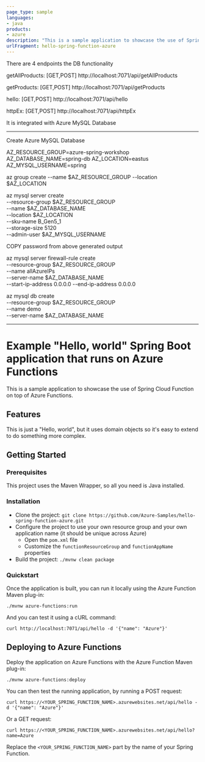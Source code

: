 ```yaml
---
page_type: sample
languages:
- java
products:
- azure
description: "This is a sample application to showcase the use of Spring Cloud Function on top of Azure Functions."
urlFragment: hello-spring-function-azure
---
```


There are 4 endpoints the DB functionality 


getAllProducts: [GET,POST] http://localhost:7071/api/getAllProducts

getProducts: [GET,POST] http://localhost:7071/api/getProducts

hello: [GET,POST] http://localhost:7071/api/hello

httpEx: [GET,POST] http://localhost:7071/api/httpEx

It is integrated with Azure MySQL Database 

------------------------------------------------------
Create Azure MySQL Database



AZ_RESOURCE_GROUP=azure-spring-workshop
AZ_DATABASE_NAME=spring-db
AZ_LOCATION=eastus
AZ_MYSQL_USERNAME=spring


az group create --name $AZ_RESOURCE_GROUP --location $AZ_LOCATION 

az mysql server create \
    --resource-group $AZ_RESOURCE_GROUP \
    --name $AZ_DATABASE_NAME \
    --location $AZ_LOCATION \
    --sku-name B_Gen5_1 \
    --storage-size 5120 \
    --admin-user $AZ_MYSQL_USERNAME 
	
COPY password from above generated output	
	
az mysql server firewall-rule create \
    --resource-group $AZ_RESOURCE_GROUP \
    --name allAzureIPs \
    --server-name $AZ_DATABASE_NAME \
    --start-ip-address 0.0.0.0 --end-ip-address 0.0.0.0 


az mysql db create \
    --resource-group $AZ_RESOURCE_GROUP \
    --name demo \
    --server-name $AZ_DATABASE_NAME 

-----------------------------------------------------------------------------------------

# Example "Hello, world" Spring Boot application that runs on Azure Functions

This is a sample application to showcase the use of Spring Cloud Function on top of Azure Functions.

## Features

This is just a "Hello, world", but it uses domain objects so it's easy to extend to do something more complex.

## Getting Started

### Prerequisites

This project uses the Maven Wrapper, so all you need is Java installed.

### Installation

- Clone the project: `git clone https://github.com/Azure-Samples/hello-spring-function-azure.git`
- Configure the project to use your own resource group and your own application name (it should be unique across Azure)
  - Open the `pom.xml` file
  - Customize the `functionResourceGroup` and `functionAppName` properties
- Build the project: `./mvnw clean package`

### Quickstart

Once the application is built, you can run it locally using the Azure Function Maven plug-in:

`./mvnw azure-functions:run`

And you can test it using a cURL command:

`curl http://localhost:7071/api/hello -d '{"name": "Azure"}'`

## Deploying to Azure Functions

Deploy the application on Azure Functions with the Azure Function Maven plug-in:

`./mvnw azure-functions:deploy`

You can then test the running application, by running a POST request:

```
curl https://<YOUR_SPRING_FUNCTION_NAME>.azurewebsites.net/api/hello -d '{"name": "Azure"}'
```

Or a GET request:

```
curl https://<YOUR_SPRING_FUNCTION_NAME>.azurewebsites.net/api/hello?name=Azure
```

Replace the `<YOUR_SPRING_FUNCTION_NAME>` part by the name of your Spring Function.
